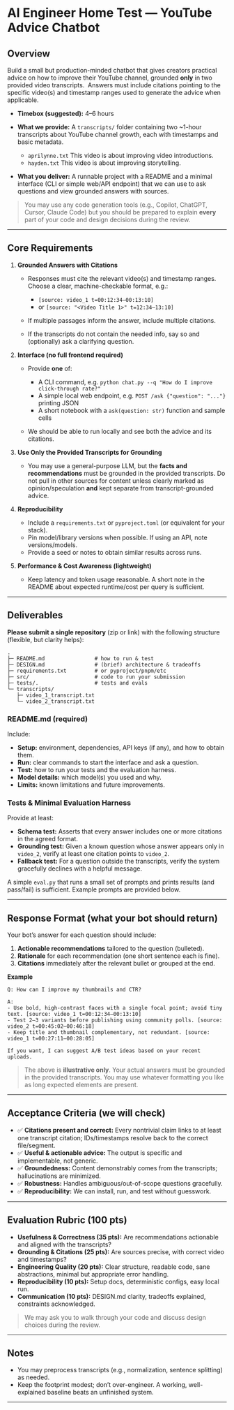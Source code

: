 # AI Engineer Home Test — YouTube Advice Chatbot

## Overview

Build a small but production-minded chatbot that gives creators practical advice on how to improve their YouTube channel, grounded **only** in two provided video transcripts.  Answers must include citations pointing to the specific video(s) and timestamp ranges used to generate the advice when applicable.

* **Timebox (suggested):** 4–6 hours
* **What we provide:** A `transcripts/` folder containing two \~1-hour transcripts about YouTube channel growth, each with timestamps and basic metadata.

  * `aprilynne.txt` This video is about improving video introductions.
  * `hayden.txt` This video is about improving storytelling.
* **What you deliver:** A runnable project with a README and a minimal interface (CLI or simple web/API endpoint) that we can use to ask questions and view grounded answers with sources.

> You may use any code generation tools (e.g., Copilot, ChatGPT, Cursor, Claude Code) but you should be prepared to explain **every** part of your code and design decisions during the review.

---

## Core Requirements

1. **Grounded Answers with Citations**

   * Responses must cite the relevant video(s) and timestamp ranges. Choose a clear, machine-checkable format, e.g.:

     * `[source: video_1 t=00:12:34–00:13:10]`
     * or `[source: "<Video Title 1>" t=12:34–13:10]`
   * If multiple passages inform the answer, include multiple citations.
   * If the transcripts do not contain the needed info, say so and (optionally) ask a clarifying question.

2. **Interface (no full frontend required)**

   * Provide **one** of:

     * A CLI command, e.g. `python chat.py --q "How do I improve click-through rate?"`
     * A simple local web endpoint, e.g. `POST /ask {"question": "..."}` printing JSON
     * A short notebook with a `ask(question: str)` function and sample cells
   * We should be able to run locally and see both the advice and its citations.

3. **Use Only the Provided Transcripts for Grounding**

   * You may use a general-purpose LLM, but the **facts and recommendations** must be grounded in the provided transcripts. Do not pull in other sources for content unless clearly marked as opinion/speculation **and** kept separate from transcript-grounded advice.

4. **Reproducibility**

   * Include a `requirements.txt` or `pyproject.toml` (or equivalent for your stack).
   * Pin model/library versions when possible. If using an API, note versions/models.
   * Provide a seed or notes to obtain similar results across runs.

5. **Performance & Cost Awareness (lightweight)**

   * Keep latency and token usage reasonable. A short note in the README about expected runtime/cost per query is sufficient.

---

## Deliverables

**Please submit a single repository** (zip or link) with the following structure (flexible, but clarity helps):

```
.
├─ README.md                # how to run & test
├─ DESIGN.md                # (brief) architecture & tradeoffs
├─ requirements.txt         # or pyproject/pnpm/etc
├─ src/                     # code to run your submission
├─ tests/.                  # tests and evals
└─ transcripts/
   ├─ video_1_transcript.txt
   └─ video_2_transcript.txt
```

### README.md (required)

Include:

* **Setup:** environment, dependencies, API keys (if any), and how to obtain them.
* **Run:** clear commands to start the interface and ask a question.
* **Test:** how to run your tests and the evaluation harness.
* **Model details:** which model(s) you used and why.
* **Limits:** known limitations and future improvements.

### Tests & Minimal Evaluation Harness

Provide at least:

* **Schema test:** Asserts that every answer includes one or more citations in the agreed format.
* **Grounding test:** Given a known question whose answer appears only in `video_2`, verify at least one citation points to `video_2`.
* **Fallback test:** For a question outside the transcripts, verify the system gracefully declines with a helpful message.

A simple `eval.py` that runs a small set of prompts and prints results (and pass/fail) is sufficient. Example prompts are provided below.

---

## Response Format (what your bot should return)

Your bot’s answer for each question should include:

1. **Actionable recommendations** tailored to the question (bulleted).
2. **Rationale** for each recommendation (one short sentence each is fine).
3. **Citations** immediately after the relevant bullet or grouped at the end.

**Example**

```
Q: How can I improve my thumbnails and CTR?

A:
- Use bold, high-contrast faces with a single focal point; avoid tiny text. [source: video_1 t=00:12:34–00:13:10]
- Test 2–3 variants before publishing using community polls. [source: video_2 t=00:45:02–00:46:18]
- Keep title and thumbnail complementary, not redundant. [source: video_1 t=00:27:11–00:28:05]

If you want, I can suggest A/B test ideas based on your recent uploads.
```

> The above is **illustrative only**. Your actual answers must be grounded in the provided transcripts.
> You may use whatever formatting you like as long expected elements are present. 

---

## Acceptance Criteria (we will check)

* ✅ **Citations present and correct:** Every nontrivial claim links to at least one transcript citation; IDs/timestamps resolve back to the correct file/segment.
* ✅ **Useful & actionable advice:** The output is specific and implementable, not generic.
* ✅ **Groundedness:** Content demonstrably comes from the transcripts; hallucinations are minimized.
* ✅ **Robustness:** Handles ambiguous/out-of-scope questions gracefully.
* ✅ **Reproducibility:** We can install, run, and test without guesswork.

---

## Evaluation Rubric (100 pts)

* **Usefulness & Correctness (35 pts):** Are recommendations actionable and aligned with the transcripts?
* **Grounding & Citations (25 pts):** Are sources precise, with correct video and timestamps?
* **Engineering Quality (20 pts):** Clear structure, readable code, sane abstractions, minimal but appropriate error handling.
* **Reproducibility (10 pts):** Setup docs, deterministic configs, easy local run.
* **Communication (10 pts):** DESIGN.md clarity, tradeoffs explained, constraints acknowledged.

> We may ask you to walk through your code and discuss design choices during the review.

---

## Notes

* You may preprocess transcripts (e.g., normalization, sentence splitting) as needed.
* Keep the footprint modest; don’t over-engineer. A working, well-explained baseline beats an unfinished system.

---
